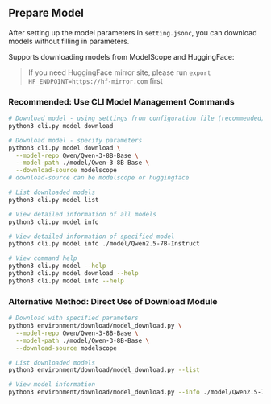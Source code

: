 ## Prepare Model

After setting up the model parameters in `setting.jsonc`, you can download models without filling in parameters.

Supports downloading models from ModelScope and HuggingFace:

> If you need HuggingFace mirror site, please run `export HF_ENDPOINT=https://hf-mirror.com` first
### Recommended: Use CLI Model Management Commands

```bash
# Download model - using settings from configuration file (recommended)
python3 cli.py model download

# Download model - specify parameters
python3 cli.py model download \
  --model-repo Qwen/Qwen-3-8B-Base \
  --model-path ./model/Qwen-3-8B-Base \
  --download-source modelscope
# download-source can be modelscope or huggingface

# List downloaded models
python3 cli.py model list

# View detailed information of all models
python3 cli.py model info

# View detailed information of specified model
python3 cli.py model info ./model/Qwen2.5-7B-Instruct

# View command help
python3 cli.py model --help
python3 cli.py model download --help
python3 cli.py model info --help
```

### Alternative Method: Direct Use of Download Module

```bash
# Download with specified parameters
python3 environment/download/model_download.py \
  --model-repo Qwen/Qwen-3-8B-Base \
  --model-path ./model/Qwen-3-8B-Base \
  --download-source modelscope

# List downloaded models
python3 environment/download/model_download.py --list

# View model information
python3 environment/download/model_download.py --info ./model/Qwen2.5-7B-Instruct
```